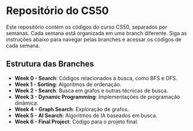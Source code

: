 # Repositório do CS50

Este repositório contém os códigos do curso CS50, separados por semanas. Cada semana está organizada em uma branch diferente. Siga as instruções abaixo para navegar pelas branches e acessar os códigos de cada semana.

## Estrutura das Branches

- **Week 0 - Search**: Códigos relacionados à busca, como BFS e DFS.
- **Week 1 - Sorting**: Algoritmos de ordenação.
- **Week 2 - Search**: Busca em grafos e outras técnicas de busca.
- **Week 3 - Dynamic Programming**: Implementações de programação dinâmica.
- **Week 4 - Graph Search**: Exploração de grafos.
- **Week 5 - AI Search**: Algoritmos de IA baseados em busca.
- **Week 6 - Final Project**: Código para o projeto final.
